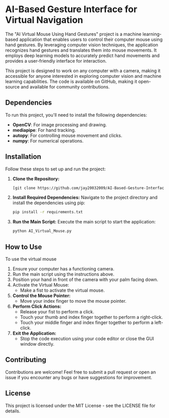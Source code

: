 # AI-Based Gesture Interface for Virtual Navigation

The "AI Virtual Mouse Using Hand Gestures" project is a machine learning-based application that enables users to control their computer mouse using hand gestures. By leveraging computer vision techniques, the application recognizes hand gestures and translates them into mouse movements. It employs deep learning models to accurately predict hand movements and provides a user-friendly interface for interaction.

This project is designed to work on any computer with a camera, making it accessible for anyone interested in exploring computer vision and machine learning capabilities. The code is available on GitHub, making it open-source and available for community contributions.

## Dependencies

To run this project, you'll need to install the following dependencies:

- **OpenCV**: For image processing and drawing.
- **mediapipe**: For hand tracking.
- **autopy**: For controlling mouse movement and clicks.
- **numpy**: For numerical operations.

## Installation

Follow these steps to set up and run the project:

1. **Clone the Repository:**
   
   ```bash
   [git clone https://github.com/jay20032009/AI-Based-Gesture-Interface-for-Virtual-Navigation-.git]

2. **Install Required Dependencies:**
   Navigate to the project directory and install the dependencies using pip:

   ```bash
   pip install -r requirements.txt

3. **Run the Main Script:**
   Execute the main script to start the application:

   ```bash
   python AI_Virtual_Mouse.py

## How to Use

To use the virtual mouse
1. Ensure your computer has a functioning camera.
2. Run the main script using the instructions above.
3. Position your hand in front of the camera with your palm facing down.
4. Activate the Virtual Mouse:
   - Make a fist to activate the virtual mouse.
5. **Control the Mouse Pointer:**
   - Move your index finger to move the mouse pointer.
6. **Perform Click Actions:**
   - Release your fist to perform a click.
   - Touch your thumb and index finger together to perform a right-click.
   - Touch your middle finger and index finger together to perform a left-click.
7. **Exit the Application:**
   - Stop the code execution using your code editor or close the GUI window directly.

## Contributing

Contributions are welcome! Feel free to submit a pull request or open an issue if you encounter any bugs or have suggestions for improvement.

## License

This project is licensed under the MIT License - see the LICENSE file for details.
